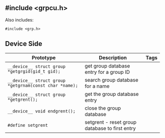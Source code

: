 ## #include <grpcu.h>

Also includes:
```
#include <grp.h>
```

## Device Side
Prototype | Description | Tags
--- | --- | :---:
```__device__ struct group *getgrgid(gid_t gid);``` | get group database entry for a group ID
```__device__ struct group *getgrnam(const char *name);``` | search group database for a name
```__device__ struct group *getgrent();``` | get the group database entry
```__device__ void endgrent();``` | close the group database
```#define setgrent``` | setgrent - reset group database to first entry
